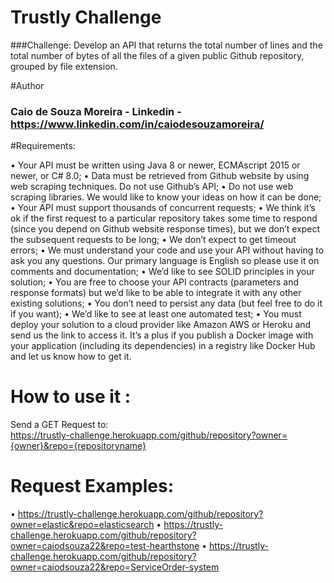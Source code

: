 # Trustly Challenge 

###Challenge:
Develop an API that returns the total number of lines and the total number of bytes of all the files of a given public Github repository, grouped by file extension.


#Author

### Caio de Souza Moreira - Linkedin - https://www.linkedin.com/in/caiodesouzamoreira/


#Requirements:

•	Your API must be written using Java 8 or newer, ECMAscript 2015 or newer, or C# 8.0;
•	Data must be retrieved from Github website by using web scraping techniques. Do not use Github’s API;
•	Do not use web scraping libraries. We would like to know your ideas on how it can be done;
•	Your API must support thousands of concurrent requests;
•	We think it’s ok if the first request to a particular repository takes some time to respond (since you depend on Github website response times), but we don’t expect the subsequent requests to be long;
•	We don’t expect to get timeout errors;
•	We must understand your code and use your API without having to ask you any questions. Our primary language is English so please use it on comments and documentation;
•	We’d like to see SOLID principles in your solution;
•	You are free to choose your API contracts (parameters and response formats) but we’d like to be able to integrate it with any other existing solutions;
•	You don’t need to persist any data (but feel free to do it if you want);
•	We’d like to see at least one automated test;
•	You must deploy your solution to a cloud provider like Amazon AWS or Heroku and send us the link to access it. It’s a plus if you publish a Docker image with your application (including its dependencies) in a registry like Docker Hub and let us know how to get it.  


# How to use it :
Send a GET Request to:  
              https://trustly-challenge.herokuapp.com/github/repository?owner={owner}&repo={repositoryname}

# Request Examples:

• https://trustly-challenge.herokuapp.com/github/repository?owner=elastic&repo=elasticsearch
• https://trustly-challenge.herokuapp.com/github/repository?owner=caiodsouza22&repo=test-hearthstone
• https://trustly-challenge.herokuapp.com/github/repository?owner=caiodsouza22&repo=ServiceOrder-system

